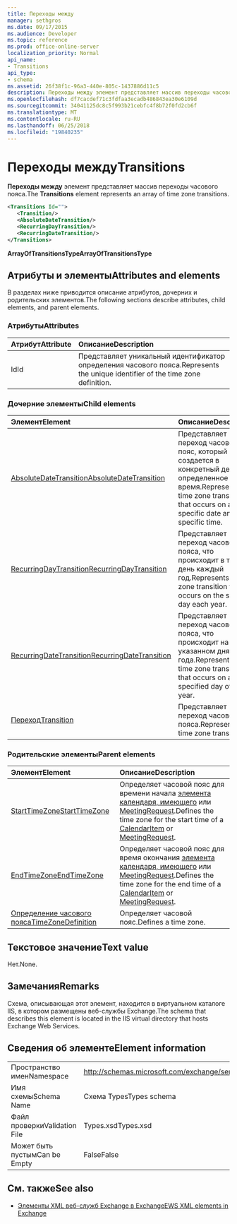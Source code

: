 ```yaml
---
title: Переходы между
manager: sethgros
ms.date: 09/17/2015
ms.audience: Developer
ms.topic: reference
ms.prod: office-online-server
localization_priority: Normal
api_name:
- Transitions
api_type:
- schema
ms.assetid: 26f38f1c-96a3-440e-805c-1437886d11c5
description: Переходы между элемент представляет массив переходы часового пояса.
ms.openlocfilehash: df7cacdef71c3fdfaa3ecadb486843ea30e6109d
ms.sourcegitcommit: 34041125dc8c5f993b21cebfc4f8b72f0fd2cb6f
ms.translationtype: MT
ms.contentlocale: ru-RU
ms.lasthandoff: 06/25/2018
ms.locfileid: "19840235"
---
```

# <a name="transitions"></a><span data-ttu-id="ed540-103">Переходы между</span><span class="sxs-lookup"><span data-stu-id="ed540-103">Transitions</span></span>

<span data-ttu-id="ed540-104">**Переходы между** элемент представляет массив переходы часового пояса.</span><span class="sxs-lookup"><span data-stu-id="ed540-104">The **Transitions** element represents an array of time zone transitions.</span></span> 
  
```xml
<Transitions Id="">
   <Transition/>
   <AbsoluteDateTransition/>
   <RecurringDayTransition/>
   <RecurringDateTransition/>
</Transitions>
```

 <span data-ttu-id="ed540-105">**ArrayOfTransitionsType**</span><span class="sxs-lookup"><span data-stu-id="ed540-105">**ArrayOfTransitionsType**</span></span>
## <a name="attributes-and-elements"></a><span data-ttu-id="ed540-106">Атрибуты и элементы</span><span class="sxs-lookup"><span data-stu-id="ed540-106">Attributes and elements</span></span>

<span data-ttu-id="ed540-107">В разделах ниже приводится описание атрибутов, дочерних и родительских элементов.</span><span class="sxs-lookup"><span data-stu-id="ed540-107">The following sections describe attributes, child elements, and parent elements.</span></span>
  
### <a name="attributes"></a><span data-ttu-id="ed540-108">Атрибуты</span><span class="sxs-lookup"><span data-stu-id="ed540-108">Attributes</span></span>

|<span data-ttu-id="ed540-109">**Атрибут**</span><span class="sxs-lookup"><span data-stu-id="ed540-109">**Attribute**</span></span>|<span data-ttu-id="ed540-110">**Описание**</span><span class="sxs-lookup"><span data-stu-id="ed540-110">**Description**</span></span>|
|:-----|:-----|
|<span data-ttu-id="ed540-111">Id</span><span class="sxs-lookup"><span data-stu-id="ed540-111">Id</span></span>  <br/> |<span data-ttu-id="ed540-112">Представляет уникальный идентификатор определения часового пояса.</span><span class="sxs-lookup"><span data-stu-id="ed540-112">Represents the unique identifier of the time zone definition.</span></span>  <br/> |
   
### <a name="child-elements"></a><span data-ttu-id="ed540-113">Дочерние элементы</span><span class="sxs-lookup"><span data-stu-id="ed540-113">Child elements</span></span>

|<span data-ttu-id="ed540-114">**Элемент**</span><span class="sxs-lookup"><span data-stu-id="ed540-114">**Element**</span></span>|<span data-ttu-id="ed540-115">**Описание**</span><span class="sxs-lookup"><span data-stu-id="ed540-115">**Description**</span></span>|
|:-----|:-----|
|[<span data-ttu-id="ed540-116">AbsoluteDateTransition</span><span class="sxs-lookup"><span data-stu-id="ed540-116">AbsoluteDateTransition</span></span>](absolutedatetransition.md) <br/> |<span data-ttu-id="ed540-117">Представляет переход часовой пояс, который создается в конкретный день и в определенное время.</span><span class="sxs-lookup"><span data-stu-id="ed540-117">Represents a time zone transition that occurs on a specific date and at a specific time.</span></span>  <br/> |
|[<span data-ttu-id="ed540-118">RecurringDayTransition</span><span class="sxs-lookup"><span data-stu-id="ed540-118">RecurringDayTransition</span></span>](recurringdaytransition.md) <br/> |<span data-ttu-id="ed540-119">Представляет переход часового пояса, что происходит в тот же день каждый год.</span><span class="sxs-lookup"><span data-stu-id="ed540-119">Represents a time zone transition that occurs on the same day each year.</span></span>  <br/> |
|[<span data-ttu-id="ed540-120">RecurringDateTransition</span><span class="sxs-lookup"><span data-stu-id="ed540-120">RecurringDateTransition</span></span>](recurringdatetransition.md) <br/> |<span data-ttu-id="ed540-121">Представляет переход часового пояса, что происходит на указанном дня года.</span><span class="sxs-lookup"><span data-stu-id="ed540-121">Represents a time zone transition that occurs on a specified day of the year.</span></span>  <br/> |
|[<span data-ttu-id="ed540-122">Переход</span><span class="sxs-lookup"><span data-stu-id="ed540-122">Transition</span></span>](transition.md) <br/> |<span data-ttu-id="ed540-123">Представляет переход часового пояса.</span><span class="sxs-lookup"><span data-stu-id="ed540-123">Represents a time zone transition.</span></span>  <br/> |
   
### <a name="parent-elements"></a><span data-ttu-id="ed540-124">Родительские элементы</span><span class="sxs-lookup"><span data-stu-id="ed540-124">Parent elements</span></span>

|<span data-ttu-id="ed540-125">**Элемент**</span><span class="sxs-lookup"><span data-stu-id="ed540-125">**Element**</span></span>|<span data-ttu-id="ed540-126">**Описание**</span><span class="sxs-lookup"><span data-stu-id="ed540-126">**Description**</span></span>|
|:-----|:-----|
|[<span data-ttu-id="ed540-127">StartTimeZone</span><span class="sxs-lookup"><span data-stu-id="ed540-127">StartTimeZone</span></span>](starttimezone.md) <br/> |<span data-ttu-id="ed540-128">Определяет часовой пояс для времени начала [элемента календаря, имеющего](calendaritem.md) или [MeetingRequest](meetingrequest.md).</span><span class="sxs-lookup"><span data-stu-id="ed540-128">Defines the time zone for the start time of a [CalendarItem](calendaritem.md) or [MeetingRequest](meetingrequest.md).</span></span>  <br/> |
|[<span data-ttu-id="ed540-129">EndTimeZone</span><span class="sxs-lookup"><span data-stu-id="ed540-129">EndTimeZone</span></span>](endtimezone.md) <br/> |<span data-ttu-id="ed540-130">Определяет часовой пояс для время окончания [элемента календаря, имеющего](calendaritem.md) или [MeetingRequest](meetingrequest.md).</span><span class="sxs-lookup"><span data-stu-id="ed540-130">Defines the time zone for the end time of a [CalendarItem](calendaritem.md) or [MeetingRequest](meetingrequest.md).</span></span>  <br/> |
|[<span data-ttu-id="ed540-131">Определение часового пояса</span><span class="sxs-lookup"><span data-stu-id="ed540-131">TimeZoneDefinition</span></span>](timezonedefinition.md) <br/> |<span data-ttu-id="ed540-132">Определяет часовой пояс.</span><span class="sxs-lookup"><span data-stu-id="ed540-132">Defines a time zone.</span></span>  <br/> |
   
## <a name="text-value"></a><span data-ttu-id="ed540-133">Текстовое значение</span><span class="sxs-lookup"><span data-stu-id="ed540-133">Text value</span></span>

<span data-ttu-id="ed540-134">Нет.</span><span class="sxs-lookup"><span data-stu-id="ed540-134">None.</span></span>
  
## <a name="remarks"></a><span data-ttu-id="ed540-135">Замечания</span><span class="sxs-lookup"><span data-stu-id="ed540-135">Remarks</span></span>

<span data-ttu-id="ed540-136">Схема, описывающая этот элемент, находится в виртуальном каталоге IIS, в котором размещены веб-службы Exchange.</span><span class="sxs-lookup"><span data-stu-id="ed540-136">The schema that describes this element is located in the IIS virtual directory that hosts Exchange Web Services.</span></span>
  
## <a name="element-information"></a><span data-ttu-id="ed540-137">Сведения об элементе</span><span class="sxs-lookup"><span data-stu-id="ed540-137">Element information</span></span>

|||
|:-----|:-----|
|<span data-ttu-id="ed540-138">Пространство имен</span><span class="sxs-lookup"><span data-stu-id="ed540-138">Namespace</span></span>  <br/> |http://schemas.microsoft.com/exchange/services/2006/types  <br/> |
|<span data-ttu-id="ed540-139">Имя схемы</span><span class="sxs-lookup"><span data-stu-id="ed540-139">Schema Name</span></span>  <br/> |<span data-ttu-id="ed540-140">Схема Types</span><span class="sxs-lookup"><span data-stu-id="ed540-140">Types schema</span></span>  <br/> |
|<span data-ttu-id="ed540-141">Файл проверки</span><span class="sxs-lookup"><span data-stu-id="ed540-141">Validation File</span></span>  <br/> |<span data-ttu-id="ed540-142">Types.xsd</span><span class="sxs-lookup"><span data-stu-id="ed540-142">Types.xsd</span></span>  <br/> |
|<span data-ttu-id="ed540-143">Может быть пустым</span><span class="sxs-lookup"><span data-stu-id="ed540-143">Can be Empty</span></span>  <br/> |<span data-ttu-id="ed540-144">False</span><span class="sxs-lookup"><span data-stu-id="ed540-144">False</span></span>  <br/> |
   
## <a name="see-also"></a><span data-ttu-id="ed540-145">См. также</span><span class="sxs-lookup"><span data-stu-id="ed540-145">See also</span></span>



- [<span data-ttu-id="ed540-146">Элементы XML веб-служб Exchange в Exchange</span><span class="sxs-lookup"><span data-stu-id="ed540-146">EWS XML elements in Exchange</span></span>](ews-xml-elements-in-exchange.md)

